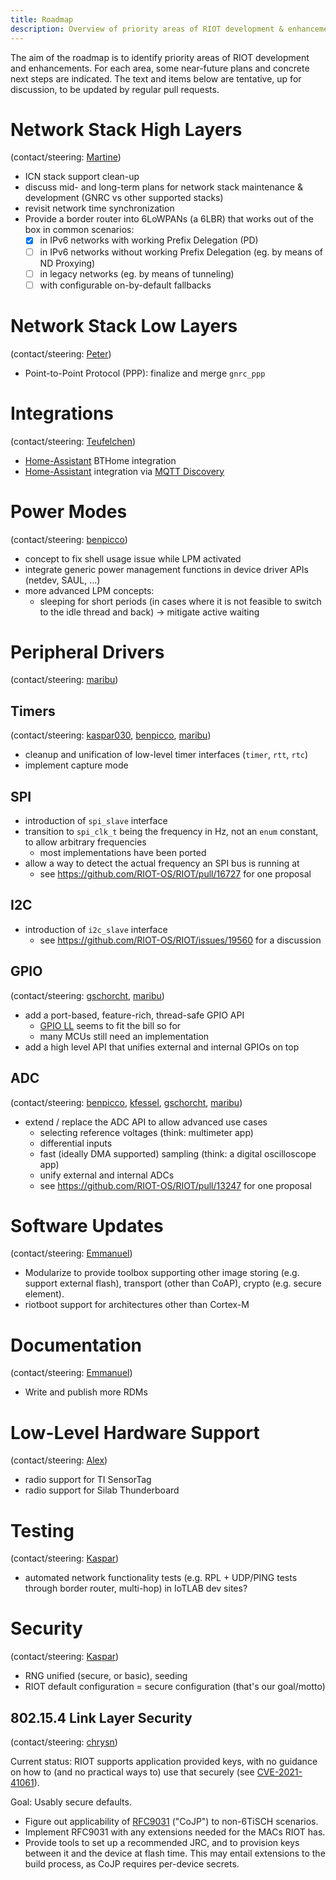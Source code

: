 ```yaml
---
title: Roadmap
description: Overview of priority areas of RIOT development & enhancements
---
```


The aim of the roadmap is to identify priority areas of RIOT development and enhancements.
For each area, some near-future plans and concrete next steps are indicated.
The text and items below are tentative, up for discussion, to be updated by regular pull requests.


# Network Stack High Layers
(contact/steering: [Martine](https://github.com/miri64))

- ICN stack support clean-up
- discuss mid- and long-term plans for network stack maintenance & development (GNRC vs other supported stacks)
- revisit network time synchronization
- Provide a border router into 6LoWPANs (a 6LBR) that works out of the box in common scenarios:
  - [x] in IPv6 networks with working Prefix Delegation (PD)
  - [ ] in IPv6 networks without working Prefix Delegation (eg. by means of ND Proxying) <!-- 6man-variable-slaac also sounds nice but is at best a step between PD and just-a-single-v6-address -->
  - [ ] in legacy networks (eg. by means of tunneling)
  - [ ] with configurable on-by-default fallbacks

# Network Stack Low Layers
(contact/steering: [Peter](https://github.com/PeterKietzmann))

- Point-to-Point Protocol (PPP): finalize and merge `gnrc_ppp`


# Integrations
(contact/steering: [Teufelchen](https://github.com/teufelchen1))

- [Home-Assistant](https://www.home-assistant.io/) BTHome integration
- [Home-Assistant](https://www.home-assistant.io/) integration via [MQTT Discovery](https://www.home-assistant.io/integrations/mqtt#mqtt-discovery)

# Power Modes
(contact/steering: [benpicco](https://github.com/benpicco))

- concept to fix shell usage issue while LPM activated
- integrate generic power management functions in device driver APIs (netdev, SAUL, ...)
- more advanced LPM concepts:
  - sleeping for short periods (in cases where it is not feasible to switch to the idle thread and back) -> mitigate active waiting



# Peripheral Drivers
(contact/steering: [maribu](https://github.com/maribu))

## Timers

(contact/steering: [kaspar030](https://github.com/kaspar030), [benpicco](https://github.com/benpicco), [maribu](https://github.com/maribu))

- cleanup and unification of low-level timer interfaces (`timer`, `rtt`, `rtc`)
- implement capture mode

## SPI

- introduction of `spi_slave` interface
- transition to `spi_clk_t` being the frequency in Hz, not an `enum` constant, to allow arbitrary frequencies
    - most implementations have been ported
- allow a way to detect the actual frequency an SPI bus is running at
    - see https://github.com/RIOT-OS/RIOT/pull/16727 for one proposal

## I2C

- introduction of `i2c_slave` interface
    - see https://github.com/RIOT-OS/RIOT/issues/19560 for a discussion

## GPIO

(contact/steering: [gschorcht](https://github.com/gschorcht), [maribu](https://github.com/maribu))

- add a port-based, feature-rich, thread-safe GPIO API
    - [GPIO LL](https://doc.riot-os.org/group__drivers__periph__gpio__ll.html) seems to fit the bill so for
    - many MCUs still need an implementation
- add a high level API that unifies external and internal GPIOs on top

## ADC

(contact/steering: [benpicco](https://github.com/benpicco), [kfessel](https://github.com/kfessel), [gschorcht](https://github.com/gschorcht), [maribu](https://github.com/maribu))

- extend / replace the ADC API to allow advanced use cases
    - selecting reference voltages (think: multimeter app)
    - differential inputs
    - fast (ideally DMA supported) sampling (think: a digital oscilloscope app)
    - unify external and internal ADCs
    - see https://github.com/RIOT-OS/RIOT/pull/13247 for one proposal



# Software Updates
(contact/steering: [Emmanuel](https://github.com/emmanuelsearch))

- Modularize to provide toolbox supporting other image storing (e.g. support external flash), transport (other than CoAP), crypto (e.g. secure element).
- riotboot support for architectures other than Cortex-M



# Documentation
(contact/steering: [Emmanuel](https://github.com/emmanuelsearch))

- Write and publish more RDMs



# Low-Level Hardware Support
(contact/steering: [Alex](https://github.com/aabadie))

- radio support for TI SensorTag
- radio support for Silab Thunderboard



# Testing
(contact/steering: [Kaspar](https://github.com/kaspar030))

- automated network functionality tests (e.g. RPL + UDP/PING tests through border router, multi-hop) in IoTLAB dev sites?



# Security
(contact/steering: [Kaspar](https://github.com/kaspar030))

- RNG unified (secure, or basic), seeding
- RIOT default configuration = secure configuration (that's our goal/motto)


## 802.15.4 Link Layer Security
(contact/steering: [chrysn](https://github.com/chrysn))

Current status: RIOT supports application provided keys,
with no guidance on how to (and no practical ways to) use that securely
(see [CVE-2021-41061](https://nvd.nist.gov/vuln/detail/CVE-2021-41061)).

Goal: Usably secure defaults.

- Figure out applicability of [RFC9031](https://www.rfc-editor.org/rfc/rfc9031) ("CoJP") to non-6TiSCH scenarios.
- Implement RFC9031 with any extensions needed for the MACs RIOT has.
- Provide tools to set up a recommended JRC, and to provision keys between it and the device at flash time.
  This may entail extensions to the build process, as CoJP requires per-device secrets.
